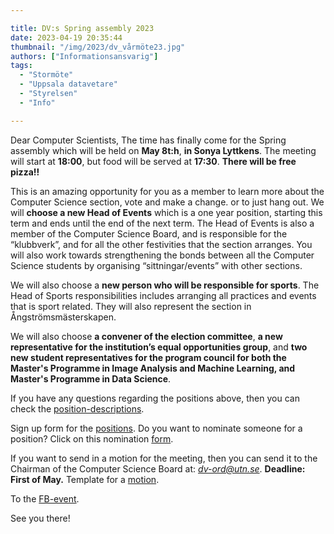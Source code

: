 ```yaml
---

title: DV:s Spring assembly 2023
date: 2023-04-19 20:35:44
thumbnail: "/img/2023/dv_vårmöte23.jpg"
authors: ["Informationsansvarig"]
tags: 
  - "Stormöte"
  - "Uppsala datavetare"
  - "Styrelsen"
  - "Info"

---
```

Dear Computer Scientists,
The time has finally come for the Spring assembly which will be held on **May 8t:h**, **in Sonya Lyttkens**. The meeting will start at **18:00**, but food will be served at **17:30**. **There will be free pizza!!**

This is an amazing opportunity for you as a member to learn more about the Computer Science section, vote and make a change. or to just hang out. We will **choose a new Head of Events** which is a one year position, starting this term and ends until the end of the next term. The Head of Events is also a member of the Computer Science Board, and is responsible for the “klubbverk”, and for all the other festivities that the section arranges. You will also work towards strengthening the bonds between all the Computer Science students by organising “sittningar/events” with other sections.

We will also choose a **new person who will be responsible for sports**. The Head of Sports responsibilities includes arranging all practices and events that is sport related. They will also represent the section in Ångströmsmästerskapen.

We will also choose **a convener of the election committee**, **a new representative for the institution’s equal opportunities group**, and **two new student representatives for the program council for both the Master's Programme in Image Analysis and Machine Learning, and Master's Programme in Data Science**.

If you have any questions regarding the positions above, then you can check the [position-descriptions]( https://docs.google.com/.../1RxJA66zxBiE9c6A2mKWh.../edit...).

Sign up form for the [positions](https://docs.google.com/.../1FAIpQLSfQ7.../viewform).
Do you want to nominate someone for a position? Click on this nomination [form](https://forms.gle/3kygByjKmTem6cBG9).

If you want to send in a motion for the meeting, then you can send it to the Chairman of the Computer Science Board at: *dv-ord@utn.se*. **Deadline: First of May.** Template for a [motion](https://docs.google.com/.../1XFhlcpZx3_jCWO.../edit...).

To the [FB-event](https://www.facebook.com/events/2210965425742541/?acontext=%7B%22event_action_history%22%3A[%7B%22mechanism%22%3A%22your_upcoming_events_unit%22%2C%22surface%22%3A%22bookmark%22%7D]%2C%22ref_notif_type%22%3Anull%7D).

See you there!